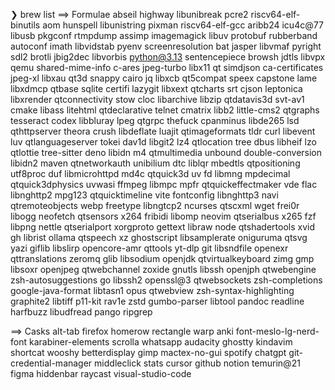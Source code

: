 ❯ brew list
==> Formulae
abseil                  highway                 libunibreak             pcre2                   riscv64-elf-binutils
aom                     hunspell                libunistring            pixman                  riscv64-elf-gcc
aribb24                 icu4c@77                libusb                  pkgconf                 rtmpdump
assimp                  imagemagick             libuv                   protobuf                rubberband
autoconf                imath                   libvidstab              pyenv                   screenresolution
bat                     jasper                  libvmaf                 pyright                 sdl2
brotli                  jbig2dec                libvorbis               python@3.13             sentencepiece
browsh                  jdtls                   libvpx                  qemu                    shared-mime-info
c-ares                  jpeg-turbo              libx11                  qt                      simdjson
ca-certificates         jpeg-xl                 libxau                  qt3d                    snappy
cairo                   jq                      libxcb                  qt5compat               speex
capstone                lame                    libxdmcp                qtbase                  sqlite
certifi                 lazygit                 libxext                 qtcharts                srt
cjson                   leptonica               libxrender              qtconnectivity          stow
cloc                    libarchive              libzip                  qtdatavis3d             svt-av1
cmake                   libass                  litehtml                qtdeclarative           telnet
cmatrix                 libb2                   little-cms2             qtgraphs                tesseract
codex                   libbluray               lpeg                    qtgrpc                  thefuck
cpanminus               libde265                lsd                     qthttpserver            theora
crush                   libdeflate              luajit                  qtimageformats          tldr
curl                    libevent                luv                     qtlanguageserver        tokei
dav1d                   libgit2                 lz4                     qtlocation              tree
dbus                    libheif                 lzo                     qtlottie                tree-sitter
deno                    libidn                  m4                      qtmultimedia            unbound
double-conversion       libidn2                 maven                   qtnetworkauth           unibilium
dtc                     liblqr                  mbedtls                 qtpositioning           utf8proc
duf                     libmicrohttpd           md4c                    qtquick3d               uv
fd                      libmng                  mpdecimal               qtquick3dphysics        uvwasi
ffmpeg                  libmpc                  mpfr                    qtquickeffectmaker      vde
flac                    libnghttp2              mpg123                  qtquicktimeline         vite
fontconfig              libnghttp3              navi                    qtremoteobjects         webp
freetype                libngtcp2               ncurses                 qtscxml                 wget
frei0r                  libogg                  neofetch                qtsensors               x264
fribidi                 libomp                  neovim                  qtserialbus             x265
fzf                     libpng                  nettle                  qtserialport            xorgproto
gettext                 libraw                  node                    qtshadertools           xvid
gh                      librist                 ollama                  qtspeech                xz
ghostscript             libsamplerate           oniguruma               qtsvg                   yazi
giflib                  libslirp                opencore-amr            qttools                 yt-dlp
git                     libsndfile              openexr                 qttranslations          zeromq
glib                    libsodium               openjdk                 qtvirtualkeyboard       zimg
gmp                     libsoxr                 openjpeg                qtwebchannel            zoxide
gnutls                  libssh                  openjph                 qtwebengine             zsh-autosuggestions
go                      libssh2                 openssl@3               qtwebsockets            zsh-completions
google-java-format      libtasn1                opus                    qtwebview               zsh-syntax-highlighting
graphite2               libtiff                 p11-kit                 rav1e                   zstd
gumbo-parser            libtool                 pandoc                  readline
harfbuzz                libudfread              pango                   ripgrep

==> Casks
alt-tab                 firefox                 homerow                 rectangle               warp
anki                    font-meslo-lg-nerd-font karabiner-elements      scrolla                 whatsapp
audacity                ghostty                 kindavim                shortcat                wooshy
betterdisplay           gimp                    mactex-no-gui           spotify
chatgpt                 git-credential-manager  middleclick             stats
cursor                  github                  notion                  temurin@21
figma                   hiddenbar               raycast                 visual-studio-code